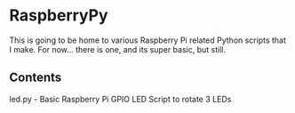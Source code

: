 # RaspberryPy

This is going to be home to various Raspberry Pi related Python scripts that I make.
For now... there is one, and its super basic, but still.

Contents
--------
led.py - Basic Raspberry Pi GPIO LED Script to rotate 3 LEDs